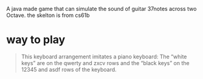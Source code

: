 A java made game that can simulate the sound of guitar 37notes across two Octave. the skelton is from cs61b
# way to play
> This keyboard arrangement imitates a piano keyboard: The “white keys” are on the qwerty and zxcv rows and the “black keys” on the 12345 and asdf rows of the keyboard.
